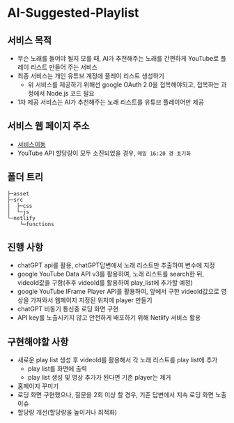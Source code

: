 # AI-Suggested-Playlist

## 서비스 목적
- 무슨 노래를 들어야 될지 모를 때, AI가 추천해주는 노래를 간편하게 YouTube로 플레이 리스트 만들어 주는 서비스
- 최종 서비스는 개인 유튜브 계정에 플레이 리스트 생성하기
  - 위 서비스를 제공하기 위해선 google OAuth 2.0을 접목해야되고, 접목하는 과정에서 Node.js 코드 필요
- 1차 제공 서비스는 AI가 추천해주는 노래 리스트를 유튜브 플레이어만 제공

## 서비스 웹 페이지 주소
- [서비스이동]
- YouTube API 할당량이 모두 소진되었을 경우, `매일 16:20 경 초기화`

[서비스이동]: https://majestic-salamander-540c1f.netlify.app

## 폴더 트리
```
├─asset
├─src
│  ├─css
│  └─js
└─netlify
    └─functions
```

## 진행 사항
- chatGPT api를 활용, chatGPT답변에서 노래 리스트만 추출하여 변수에 지정
- google YouTube Data API v3를 활용하여, 노래 리스트를 search한 뒤, videoId값을 구함(추후 videoId를 활용하여 play_list에 추가할 예정)
- google YouTube IFrame Player API를 활용하여, 앞에서 구한 videoId값으로 영상을 가져와서 웹페이지 지정된 위치에 player 만들기
- chatGPT 비동기 통신중 로딩 화면 구현
- API key를 노출시키지 않고 안전하게 배포하기 위해 Netlify 서비스 활용

## 구현해야할 사항
- 새로운 play list 생성 후 videoId를 활용해서 각 노래 리스트를 play list에 추가
  - play list를 화면에 출력
  - play list 생성 및 영상 추가가 된다면 기존 player는 제거
- 홈페이지 꾸미기
- 로딩 화면 구현했으나, 질문을 2회 이상 할 경우, 기존 답변에서 지속 로딩 화면 노출 이슈
- 할당량 개선(할당량을 높이거나 최적화)
